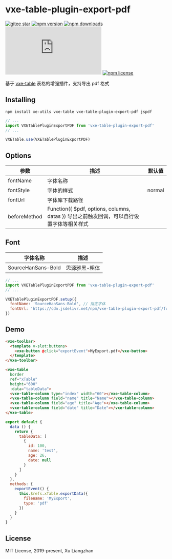 # vxe-table-plugin-export-pdf

[![gitee star](https://gitee.com/xuliangzhan_admin/vxe-table-plugin-export-pdf/badge/star.svg?theme=dark)](https://gitee.com/xuliangzhan_admin/vxe-table-plugin-export-pdf/stargazers)
[![npm version](https://img.shields.io/npm/v/vxe-table-plugin-export-pdf.svg?style=flat-square)](https://www.npmjs.org/package/vxe-table-plugin-export-pdf)
[![npm downloads](https://img.shields.io/npm/dm/vxe-table-plugin-export-pdf.svg?style=flat-square)](http://npm-stat.com/charts.html?package=vxe-table-plugin-export-pdf)
[![gzip size: JS](http://img.badgesize.io/https://unpkg.com/vxe-table-plugin-export-pdf/dist/index.min.js?compression=gzip&label=gzip%20size:%20JS)](https://unpkg.com/vxe-table-plugin-export-pdf/dist/index.min.js)
[![npm license](https://img.shields.io/github/license/mashape/apistatus.svg)](https://github.com/xuliangzhan/vxe-table-plugin-export-pdf/blob/master/LICENSE)

基于 [vxe-table](https://github.com/xuliangzhan/vxe-table) 表格的增强插件，支持导出 pdf 格式

## Installing

```shell
npm install xe-utils vxe-table vxe-table-plugin-export-pdf jspdf
```

```javascript
// ...
import VXETablePluginExportPDF from 'vxe-table-plugin-export-pdf'
// ...

VXETable.use(VXETablePluginExportPDF)
```

## Options

| 参数 | 描述 | 默认值 |
|------|------|------|
| fontName | 字体名称 |  |
| fontStyle | 字体的样式 | normal |
| fontUrl | 字体库下载路径 |  |
| beforeMethod | Function({ $pdf, options, columns, datas }) 导出之前触发回调，可以自行设置字体等相关样式 |  |

## Font

| 字体名称 | 描述 |
|------|------|
| SourceHanSans-Bold | 思源雅黑-粗体 |

```javascript
// ...
import VXETablePluginExportPDF from 'vxe-table-plugin-export-pdf'
// ...

VXETablePluginExportPDF.setup({
  fontName: 'SourceHanSans-Bold', // 指定字体
  fontUrl: 'https://cdn.jsdelivr.net/npm/vxe-table-plugin-export-pdf/fonts/source-han-sans-bold.js' // 字体库下载路径，可以将包下载放到自己服务器中
})
```

## Demo

```html
<vxe-toolbar>
  <template v-slot:buttons>
    <vxe-button @click="exportEvent">MyExport.pdf</vxe-button>
  </template>
</vxe-toolbar>

<vxe-table
  border
  ref="xTable"
  height="600"
  :data="tableData">
  <vxe-table-column type="index" width="60"></vxe-table-column>
  <vxe-table-column field="name" title="Name"></vxe-table-column>
  <vxe-table-column field="age" title="Age"></vxe-table-column>
  <vxe-table-column field="date" title="Date"></vxe-table-column>
</vxe-table>
```

```javascript
export default {
  data () {
    return {
      tableData: [
        {
          id: 100,
          name: 'test',
          age: 26,
          date: null
        }
      ]
    }
  },
  methods: {
    exportEvent() {
      this.$refs.xTable.exportData({
        filename: 'MyExport',
        type: 'pdf'
      })
    }
  }
}
```

## License

MIT License, 2019-present, Xu Liangzhan
